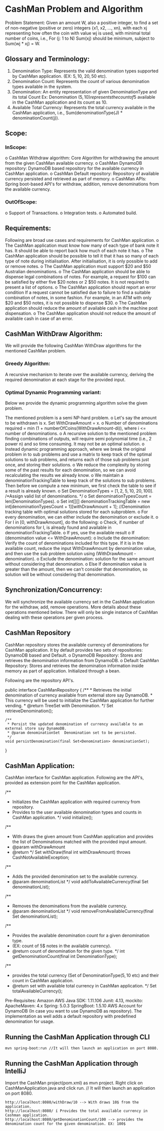 # CashMan Problem and Algorithm


Problem Statement:
Given an amount W, also a positive integer, to find a set of non-negative (positive or zero) integers {x1, x2, ..., xn}, with each xj representing how often the coin with value wj is used, with minimal total number of coins, i.e., For (j: 1 to N) Sum(xj)  should be minimum, subject to Sum(wj * xj) = W.

## Glossary and Terminology:
1. Denomination Type: Represents the valid denomination types supported by CashMan application. (EX: 5$, 10$, 20$, 50$ etc).
2. Denomination Count: Represents the count of various denomination types available in the system.
3. Denomination: An entity representation of given DenominationType and its total Count Ex: Denomination (5$, 10) represents the count of 5$ available in the CashMan application and its count as 10.
4. Available Total Currency: Represents the total currency available in the CashMan application, i.e., Sum(denominationType(J) * denominationCount(j)).

## Scope:
### InScope:
o CashMan Withdraw algorithm: Core Algorithm for withdrawing the amount from the given CashMan available currency.
o CashMan DynamoDB repository: DynamoDB based repository for the available currency in CashMan application.
o CashMan Default repository: Repository of available currency persisted and retrieved as part of memory.
o CashMan APIs: Spring boot-based API's for withdraw, addition, remove denominations from the available currency.
### OutOfScope:
o Support of Transactions.
o Integration tests.
o Automated build.

## Requirements:
Following are broad use cases and requirements for CashMan application.
o The CashMan application must know how many of each type of bank note it has. It should be able to report back how much of each note it has.
o The CashMan application should be possible to tell it that it has so many of each type of note during initialisation. After initialisation, it is only possible to add or remove notes.
o The CashMan application must support $20 and $50 Australian denominations.
o The CashMan application should be able to dispense legal combinations of notes. For example, a request for $100 can be satisfied by either five $20 notes or 2 $50 notes. It is not required to present a list of options.
o The CashMan application should report an error condition If a request cannot be satisfied due to failure to find a suitable combination of notes, in some fashion. For example, in an ATM with only $20 and $50 notes, it is not possible to dispense $30.
o The CashMan application should reduce the amount of available cash in the machine post dispensation.
o The CashMan application should not reduce the amount of available cash in case of an error.

## CashMan WithDraw Algorithm:

We will provide the following CashMan WithDraw algorithms for the mentioned CashMan problem.

### Greedy Algorithm:
A recursive mechanism to iterate over the available currency, deriving the required denomination at each stage for the provided input.
### Optimal Dynamic Programming variant: 
Below we provide the dynamic programming algorithm solve the given problem.

The mentioned problem is a semi NP-hard problem.
o Let's say the amount to be withdrawn is x. Set WithDrawAmount = x.
o Number of denominations required = min (1 + numberOfCoins(WithDrawAmount-di)), where i <= number of denominations.
o A recursive solution to the mentioned problem finding combinations of outputs, will require semi polynomial time (i.e., 2 power n) and so time consuming. It may not be an optimal solution.
o Instead dynamic programming approach, where we break the original problem in to sub problems and use a matrix to keep track of the optimal solutions to sub problems, and returns each of those sub problems just once, and storing their solutions.
o We reduce the complexity by storing some of the past results for each denomination, so we can avoid recalculating the results we already know.
o We maintain a denominationTrackingTable to keep track of the solutions to sub problems. Then before we compute a new minimum, we first check the table to see if a result is already known.
o Set DenominationTypes = [1$, 2$, 5$, 10$, 20$, 100$]. /*Assign valid list of denominations. */
o Set denominationTypesCount = len(DenominationTypes).
o Set int[][] denominationTrackingTable = new int[denominationTypesCount + 1][withDrawAmount + 1]; //Denomination tracking table with optimal solutions stored for each subproblem.
o For every denomination, we can either include the denomination or exclude it.
o For I in [0, withDrawAmount], do the following:
o Check, if number of denominations for I, is already found and available in denominationTrackingTable.
o If yes, use the available result
o If (denomination value <= WithDrawAmount):
o Include the denomination: Verify the count of denominations included for this type. If it is in the available count, reduce the input WithDrawAmount by denomination value, and then use the sub problem solution using (WithDrawAmount - denomination).
o Exclude the denomination: solution for the same amount without considering that denomination.
o Else If denomination value is greater than the amount, then we can't consider that denomination, so solution will be without considering that denomination.

## Synchronization/Concurrency:
We will synchronize the available currency set in the CashMan application for the withdraw, add, remove operations. More details about these operations mentioned below. There will only be single instance of CashMan dealing with these operations per given process.

## CashMan Repository

CashMan repository stores the available currency of denominations for CashMan application. It by default provides two sets of repositories: DynamoDB based and Default.
o DynamoDB Repository: Stores and retrieves the denomination information from DynamoDB.
o Default CashMan Repository: Stores and retrieves the denomination information inside memory as part of application. Initialized through a bean.

Following are the repository API's.

public interface CashManRepository {
    /**
     * Retrieves the initial denomination of currency available from external store say DynamoDB.
     * This currency will be used to initialize the CashMan application for further vending.
     * @return TreeSet with Denomination.
     */
    Set<Denomination> retrieveDenomination();

    /**
     * Persist the updated denomination of currency available to an external store say DynamoDB.
     * @param denominationSet  Denomination set to be persisted.
     */
    void persistDenomination(final Set<Denomination> denominationSet);
}


## CashMan Application:

CashMan interface for CashMan application. Following are the API's, provided as extension point for the CashMan application.


/**
 * Initializes the CashMan application with required currency from repository.
 * Provides to the user available denomination types and counts in CashMan application.
 */
void initialize();

/**
 * With draws the given amount from CashMan application and provides the list of Denominations matched with the provided input amount.
 * @param withDrawAmount
 * @return
 */
Set<Denomination> withDraw(final int withDrawAmount) throws CashNotAvailableException;

/**
 * Adds the provided denomination set to the available currency.
 * @param denominationList
 */
void addToAvailableCurrency(final Set<Denomination> denominationList);

/**
 * Removes the denominations from the available currency.
 * @param denominationList
 */
void removeFromAvailableCurrency(final Set<Denomination> denominationList);

/**
 * Provides the available denomination count for a given denomination type.
 * (EX: count of 5$ notes in the available currency).
 * @return count of denomination for the given type.
 */
int getDenominationCount(final int DenominationType);

/**
 * provides the total currency (Set of DenominationType(5$,10$ etc) and their count in CashMan application.
 * @return set with available total currency in CashMan application.
 */
Set<Denomination> totalAvailableCurrency();

Pre-Requisites:
    Amazon AWS Java SDK: 1.11.106
    Junit: 4.13, mockito:
    ApacheMaven: 4.x
    Spring: 5.0.3
    SpringBoot: 1.5.10
    AWS Account for DynamoDB (In case you want to use DynamoDB as repository). The implementation as well adds a default repository with predefined denomination for usage.


## Running the CashMan Application through CLI

    mvn spring-boot:run //It will then launch an application on port 8080.


## Running the CashMan Application through IntelliJ
Import the CashMan project(pom.xml) as mvn project.
Right click on CashManApplication.java and click run.
// It will then launch an application on port 8080.

    http://localhost:8080/withDraw/10 --> With draws 10$ from the application.
    http://localhost:8080/ í Provides the total available currency in Cashman application.
    http://localhost:8080/getDenominationCount/100 --> provides the denomination count for the given denomination. EX: 100$


